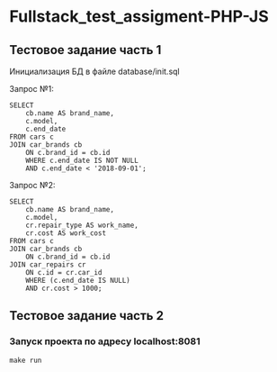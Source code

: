 # Fullstack_test_assigment-PHP-JS

## Тестовое задание часть 1

Инициализация БД в файле database/init.sql

Запрос №1:

```
SELECT
    cb.name AS brand_name,
    c.model,
    c.end_date
FROM cars c
JOIN car_brands cb
    ON c.brand_id = cb.id
    WHERE c.end_date IS NOT NULL
    AND c.end_date < '2018-09-01';
```

Запрос №2:

```
SELECT
    cb.name AS brand_name,
    c.model,
    cr.repair_type AS work_name,
    cr.cost AS work_cost
FROM cars c
JOIN car_brands cb
    ON c.brand_id = cb.id
JOIN car_repairs cr
    ON c.id = cr.car_id
    WHERE (c.end_date IS NULL)
    AND cr.cost > 1000;
```

## Тестовое задание часть 2

### Запуск проекта по адресу localhost:8081

```
make run
```

